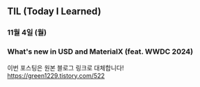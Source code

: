 ## TIL (Today I Learned)

### 11월 4일 (월)    
### What's new in USD and MaterialX (feat. WWDC 2024)    
이번 포스팅은 원본 블로그 링크로 대체합니다!   
https://green1229.tistory.com/522   